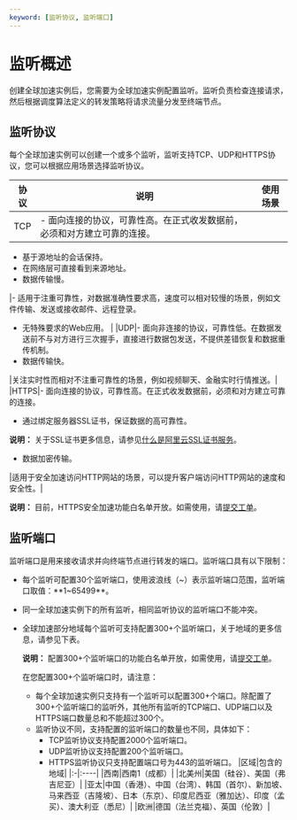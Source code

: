 ```yaml
---
keyword: [监听协议, 监听端口]
---
```


# 监听概述

创建全球加速实例后，您需要为全球加速实例配置监听。监听负责检查连接请求，然后根据调度算法定义的转发策略将请求流量分发至终端节点。

## 监听协议

每个全球加速实例可以创建一个或多个监听，监听支持TCP、UDP和HTTPS协议，您可以根据应用场景选择监听协议。

|协议|说明|使用场景|
|--|--|----|
|TCP|-   面向连接的协议，可靠性高。在正式收发数据前，必须和对方建立可靠的连接。
-   基于源地址的会话保持。
-   在网络层可直接看到来源地址。
-   数据传输慢。

|-   适用于注重可靠性，对数据准确性要求高，速度可以相对较慢的场景，例如文件传输、发送或接收邮件、远程登录。
-   无特殊要求的Web应用。 |
|UDP|-   面向非连接的协议，可靠性低。在数据发送前不与对方进行三次握手，直接进行数据包发送，不提供差错恢复和数据重传机制。
-   数据传输快。

|关注实时性而相对不注重可靠性的场景，例如视频聊天、金融实时行情推送。|
|HTTPS|-   面向连接的协议，可靠性高。在正式收发数据前，必须和对方建立可靠的连接。
-   通过绑定服务器SSL证书，保证数据的高可靠性。

**说明：** 关于SSL证书更多信息，请参见[什么是阿里云SSL证书服务](/cn.zh-CN/产品简介/什么是阿里云SSL证书服务.md)。

-   数据加密传输。

|适用于安全加速访问HTTP网站的场景，可以提升客户端访问HTTP网站的速度和安全性。|

**说明：** 目前，HTTPS安全加速功能白名单开放。如需使用，请[提交工单](https://selfservice.console.aliyun.com/ticket/category/ga/today)。

## 监听端口

监听端口是用来接收请求并向终端节点进行转发的端口。监听端口具有以下限制：

-   每个监听可配置30个监听端口，使用波浪线（~）表示监听端口范围，监听端口取值：**1~65499**。
-   同一全球加速实例下的所有监听，相同监听协议的监听端口不能冲突。
-   全球加速部分地域每个监听可支持配置300+个监听端口，关于地域的更多信息，请参见下表。

    **说明：** 配置300+个监听端口的功能白名单开放，如需使用，请[提交工单](https://selfservice.console.aliyun.com/ticket/category/ga/today)。

    在您配置300+个监听端口时，请注意：

    -   每个全球加速实例只支持有一个监听可以配置300+个端口。除配置了300+个监听端口的监听外，其他所有监听的TCP端口、UDP端口以及HTTPS端口数量总和不能超过300个。
    -   监听协议不同，支持配置的监听端口的数量也不同，具体如下：
        -   TCP监听协议支持配置2000个监听端口。
        -   UDP监听协议支持配置200个监听端口。
        -   HTTPS监听协议只支持配置端口号为443的监听端口。
    |区域|包含的地域|
    |:-|:----|
    |西南|西南1（成都）|
    |北美州|美国（硅谷）、美国（弗吉尼亚）|
    |亚太|中国（香港）、中国（台湾）、韩国（首尔）、新加坡、马来西亚（吉隆坡）、日本（东京）、印度尼西亚（雅加达）、印度（孟买）、澳大利亚（悉尼）|
    |欧洲|德国（法兰克福）、英国（伦敦）|


